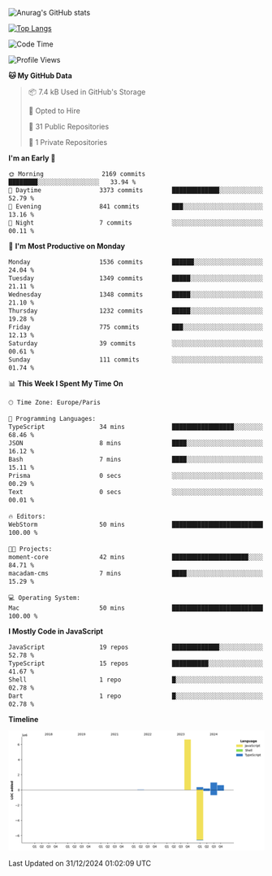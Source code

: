 ![Anurag's GitHub stats](https://github-readme-stats.vercel.app/api?username=sufiane&theme=dark&show_icons=true&count_private=true)


[![Top Langs](https://github-readme-stats.vercel.app/api/top-langs/?username=sufiane&layout=compact)](https://github.com/anuraghazra/github-readme-stats)

<!--START_SECTION:waka-->
![Code Time](http://img.shields.io/badge/Code%20Time-1%2C552%20hrs%2035%20mins-blue)

![Profile Views](http://img.shields.io/badge/Profile%20Views-0-blue)

**🐱 My GitHub Data** 

> 📦 7.4 kB Used in GitHub's Storage 
 > 
> 💼 Opted to Hire
 > 
> 📜 31 Public Repositories 
 > 
> 🔑 1 Private Repositories 
 > 
**I'm an Early 🐤** 

```text
🌞 Morning                2169 commits        ████████░░░░░░░░░░░░░░░░░   33.94 % 
🌆 Daytime                3373 commits        █████████████░░░░░░░░░░░░   52.79 % 
🌃 Evening                841 commits         ███░░░░░░░░░░░░░░░░░░░░░░   13.16 % 
🌙 Night                  7 commits           ░░░░░░░░░░░░░░░░░░░░░░░░░   00.11 % 
```
📅 **I'm Most Productive on Monday** 

```text
Monday                   1536 commits        ██████░░░░░░░░░░░░░░░░░░░   24.04 % 
Tuesday                  1349 commits        █████░░░░░░░░░░░░░░░░░░░░   21.11 % 
Wednesday                1348 commits        █████░░░░░░░░░░░░░░░░░░░░   21.10 % 
Thursday                 1232 commits        █████░░░░░░░░░░░░░░░░░░░░   19.28 % 
Friday                   775 commits         ███░░░░░░░░░░░░░░░░░░░░░░   12.13 % 
Saturday                 39 commits          ░░░░░░░░░░░░░░░░░░░░░░░░░   00.61 % 
Sunday                   111 commits         ░░░░░░░░░░░░░░░░░░░░░░░░░   01.74 % 
```


📊 **This Week I Spent My Time On** 

```text
🕑︎ Time Zone: Europe/Paris

💬 Programming Languages: 
TypeScript               34 mins             █████████████████░░░░░░░░   68.46 % 
JSON                     8 mins              ████░░░░░░░░░░░░░░░░░░░░░   16.12 % 
Bash                     7 mins              ████░░░░░░░░░░░░░░░░░░░░░   15.11 % 
Prisma                   0 secs              ░░░░░░░░░░░░░░░░░░░░░░░░░   00.29 % 
Text                     0 secs              ░░░░░░░░░░░░░░░░░░░░░░░░░   00.01 % 

🔥 Editors: 
WebStorm                 50 mins             █████████████████████████   100.00 % 

🐱‍💻 Projects: 
moment-core              42 mins             █████████████████████░░░░   84.71 % 
macadam-cms              7 mins              ████░░░░░░░░░░░░░░░░░░░░░   15.29 % 

💻 Operating System: 
Mac                      50 mins             █████████████████████████   100.00 % 
```

**I Mostly Code in JavaScript** 

```text
JavaScript               19 repos            █████████████░░░░░░░░░░░░   52.78 % 
TypeScript               15 repos            ██████████░░░░░░░░░░░░░░░   41.67 % 
Shell                    1 repo              █░░░░░░░░░░░░░░░░░░░░░░░░   02.78 % 
Dart                     1 repo              █░░░░░░░░░░░░░░░░░░░░░░░░   02.78 % 
```



**Timeline**

![Lines of Code chart](https://raw.githubusercontent.com/Sufiane/Sufiane/main/assets/bar_graph.png)


 Last Updated on 31/12/2024 01:02:09 UTC
<!--END_SECTION:waka-->


<!--
**Sufiane/sufiane** is a ✨ _special_ ✨ repository because its `README.md` (this file) appears on your GitHub profile.

Here are some ideas to get you started:

- 🔭 I’m currently working on ...
- 🌱 I’m currently learning ...
- 👯 I’m looking to collaborate on ...
- 🤔 I’m looking for help with ...
- 💬 Ask me about ...
- 📫 How to reach me: ...
- 😄 Pronouns: ...
- ⚡ Fun fact: ...
-->
